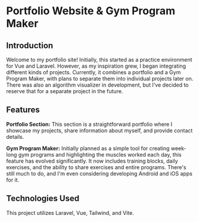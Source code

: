 # **Portfolio Website & Gym Program Maker**

## **Introduction**
Welcome to my portfolio site! Initially, this started as a practice environment for Vue and Laravel. However, as my inspiration grew, I began integrating different kinds of projects. Currently, it combines a portfolio and a Gym Program Maker, with plans to separate them into individual projects later on. There was also an algorithm visualizer in development, but I've decided to reserve that for a separate project in the future.

 ## **Features**
**Portfolio Section:** This section is a straightforward portfolio where I showcase my projects, share information about myself, and provide contact details.

**Gym Program Maker:** Initially planned as a simple tool for creating week-long gym programs and highlighting the muscles worked each day, this feature has evolved significantly. It now includes training blocks, daily exercises, and the ability to share exercises and entire programs. There's still much to do, and I'm even considering developing Android and iOS apps for it.

 ## **Technologies Used**
This project utilizes Laravel, Vue, Tailwind, and Vite.

